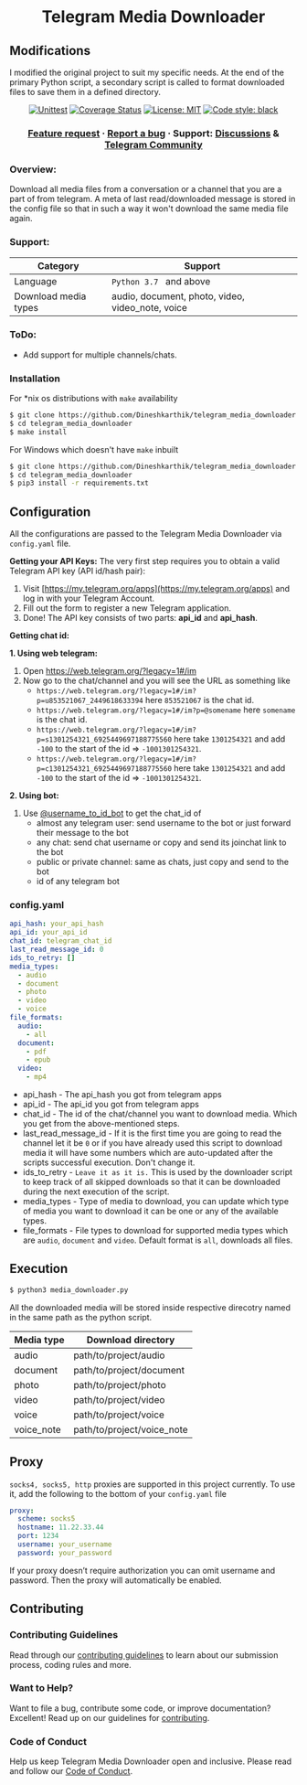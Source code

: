 <h1 align="center">Telegram Media Downloader</h1>

## Modifications

I modified the original project to suit my specific needs. At the end of the primary Python script, a secondary script is called to format downloaded files to save them in a defined directory.

<p align="center">
<a href="https://github.com/Dineshkarthik/telegram_media_downloader/actions"><img alt="Unittest" src="https://github.com/Dineshkarthik/telegram_media_downloader/workflows/Unittest/badge.svg"></a>
<a href="https://codecov.io/gh/Dineshkarthik/telegram_media_downloader"><img alt="Coverage Status" src="https://codecov.io/gh/Dineshkarthik/telegram_media_downloader/branch/master/graph/badge.svg"></a>
<a href="https://github.com/Dineshkarthik/telegram_media_downloader/blob/master/LICENSE"><img alt="License: MIT" src="https://black.readthedocs.io/en/stable/_static/license.svg"></a>
<a href="https://github.com/python/black"><img alt="Code style: black" src="https://img.shields.io/badge/code%20style-black-000000.svg"></a>
</p>

<h3 align="center">
  <a href="https://github.com/Dineshkarthik/telegram_media_downloader/discussions/categories/ideas">Feature request</a>
  <span> · </span>
  <a href="https://github.com/Dineshkarthik/telegram_media_downloader/issues">Report a bug</a>
  <span> · </span>
  Support: <a href="https://github.com/Dineshkarthik/telegram_media_downloader/discussions">Discussions</a>
  <span> & </span>
  <a href="https://t.me/tgmdnews">Telegram Community</a>
</h3>

### Overview:

Download all media files from a conversation or a channel that you are a part of from telegram.
A meta of last read/downloaded message is stored in the config file so that in such a way it won't download the same media file again.

### Support:

| Category             | Support                                          |
| -------------------- | ------------------------------------------------ |
| Language             | `Python 3.7 ` and above                          |
| Download media types | audio, document, photo, video, video_note, voice |

### ToDo:

- Add support for multiple channels/chats.

### Installation

For \*nix os distributions with `make` availability

```sh
$ git clone https://github.com/Dineshkarthik/telegram_media_downloader.git
$ cd telegram_media_downloader
$ make install
```

For Windows which doesn't have `make` inbuilt

```sh
$ git clone https://github.com/Dineshkarthik/telegram_media_downloader.git
$ cd telegram_media_downloader
$ pip3 install -r requirements.txt
```

## Configuration

All the configurations are passed to the Telegram Media Downloader via `config.yaml` file.

**Getting your API Keys:**
The very first step requires you to obtain a valid Telegram API key (API id/hash pair):

1.  Visit [https://my.telegram.org/apps](https://my.telegram.org/apps) and log in with your Telegram Account.
2.  Fill out the form to register a new Telegram application.
3.  Done! The API key consists of two parts: **api_id** and **api_hash**.

**Getting chat id:**

**1. Using web telegram:**

1. Open https://web.telegram.org/?legacy=1#/im
2. Now go to the chat/channel and you will see the URL as something like
   - `https://web.telegram.org/?legacy=1#/im?p=u853521067_2449618633394` here `853521067` is the chat id.
   - `https://web.telegram.org/?legacy=1#/im?p=@somename` here `somename` is the chat id.
   - `https://web.telegram.org/?legacy=1#/im?p=s1301254321_6925449697188775560` here take `1301254321` and add `-100` to the start of the id => `-1001301254321`.
   - `https://web.telegram.org/?legacy=1#/im?p=c1301254321_6925449697188775560` here take `1301254321` and add `-100` to the start of the id => `-1001301254321`.

**2. Using bot:**

1. Use [@username_to_id_bot](https://t.me/username_to_id_bot) to get the chat_id of
   - almost any telegram user: send username to the bot or just forward their message to the bot
   - any chat: send chat username or copy and send its joinchat link to the bot
   - public or private channel: same as chats, just copy and send to the bot
   - id of any telegram bot

### config.yaml

```yaml
api_hash: your_api_hash
api_id: your_api_id
chat_id: telegram_chat_id
last_read_message_id: 0
ids_to_retry: []
media_types:
  - audio
  - document
  - photo
  - video
  - voice
file_formats:
  audio:
    - all
  document:
    - pdf
    - epub
  video:
    - mp4
```

- api_hash - The api_hash you got from telegram apps
- api_id - The api_id you got from telegram apps
- chat_id - The id of the chat/channel you want to download media. Which you get from the above-mentioned steps.
- last_read_message_id - If it is the first time you are going to read the channel let it be `0` or if you have already used this script to download media it will have some numbers which are auto-updated after the scripts successful execution. Don't change it.
- ids_to_retry - `Leave it as it is.` This is used by the downloader script to keep track of all skipped downloads so that it can be downloaded during the next execution of the script.
- media_types - Type of media to download, you can update which type of media you want to download it can be one or any of the available types.
- file_formats - File types to download for supported media types which are `audio`, `document` and `video`. Default format is `all`, downloads all files.

## Execution

```sh
$ python3 media_downloader.py
```

All the downloaded media will be stored inside respective direcotry named in the same path as the python script.

| Media type | Download directory         |
| ---------- | -------------------------- |
| audio      | path/to/project/audio      |
| document   | path/to/project/document   |
| photo      | path/to/project/photo      |
| video      | path/to/project/video      |
| voice      | path/to/project/voice      |
| voice_note | path/to/project/voice_note |

## Proxy

`socks4, socks5, http` proxies are supported in this project currently. To use it, add the following to the bottom of your `config.yaml` file

```yaml
proxy:
  scheme: socks5
  hostname: 11.22.33.44
  port: 1234
  username: your_username
  password: your_password
```

If your proxy doesn’t require authorization you can omit username and password. Then the proxy will automatically be enabled.

## Contributing

### Contributing Guidelines

Read through our [contributing guidelines](https://github.com/Dineshkarthik/telegram_media_downloader/blob/master/CONTRIBUTING.md) to learn about our submission process, coding rules and more.

### Want to Help?

Want to file a bug, contribute some code, or improve documentation? Excellent! Read up on our guidelines for [contributing](https://github.com/Dineshkarthik/telegram_media_downloader/blob/master/CONTRIBUTING.md).

### Code of Conduct

Help us keep Telegram Media Downloader open and inclusive. Please read and follow our [Code of Conduct](https://github.com/Dineshkarthik/telegram_media_downloader/blob/master/CODE_OF_CONDUCT.md).
